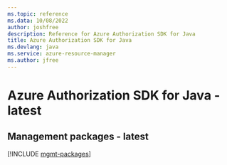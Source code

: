 ```yaml
---
ms.topic: reference
ms.data: 10/08/2022
author: joshfree
description: Reference for Azure Authorization SDK for Java
title: Azure Authorization SDK for Java
ms.devlang: java
ms.service: azure-resource-manager
ms.author: jfree
---
```

# Azure Authorization SDK for Java - latest

## Management packages - latest
[!INCLUDE [mgmt-packages](authorization-mgmt-index.md)]